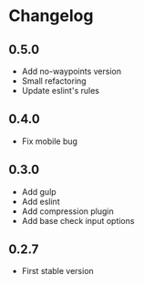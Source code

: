 # Changelog

## 0.5.0

- Add no-waypoints version
- Small refactoring
- Update eslint's rules

## 0.4.0

- Fix mobile bug


## 0.3.0

- Add gulp
- Add eslint
- Add compression plugin
- Add base check input options


## 0.2.7

- First stable version 

